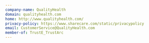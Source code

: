 ```yaml
---
company-name: QualityHealth
domain: qualityhealth.com
home: http://www.qualityhealth.com/
privacy-policy: https://www.sharecare.com/static/privacypolicy
email: CustomerService@QualityHealth.com
member-of: TrustE_TrustArc
---
```




